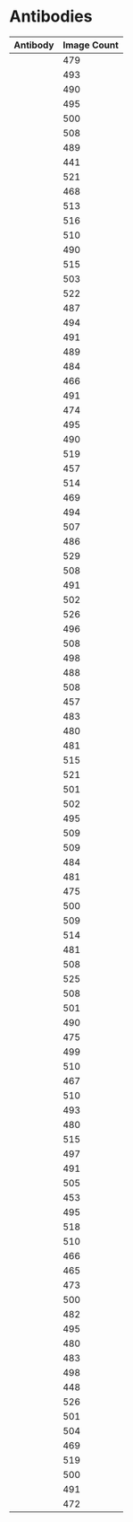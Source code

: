 # Antibodies


    


| Antibody | Image Count |
| -------- | ----------- |
| [](./.html) | 479 |
| [](./.html) | 493 |
| [](./.html) | 490 |
| [](./.html) | 495 |
| [](./.html) | 500 |
| [](./.html) | 508 |
| [](./.html) | 489 |
| [](./.html) | 441 |
| [](./.html) | 521 |
| [](./.html) | 468 |
| [](./.html) | 513 |
| [](./.html) | 516 |
| [](./.html) | 510 |
| [](./.html) | 490 |
| [](./.html) | 515 |
| [](./.html) | 503 |
| [](./.html) | 522 |
| [](./.html) | 487 |
| [](./.html) | 494 |
| [](./.html) | 491 |
| [](./.html) | 489 |
| [](./.html) | 484 |
| [](./.html) | 466 |
| [](./.html) | 491 |
| [](./.html) | 474 |
| [](./.html) | 495 |
| [](./.html) | 490 |
| [](./.html) | 519 |
| [](./.html) | 457 |
| [](./.html) | 514 |
| [](./.html) | 469 |
| [](./.html) | 494 |
| [](./.html) | 507 |
| [](./.html) | 486 |
| [](./.html) | 529 |
| [](./.html) | 508 |
| [](./.html) | 491 |
| [](./.html) | 502 |
| [](./.html) | 526 |
| [](./.html) | 496 |
| [](./.html) | 508 |
| [](./.html) | 498 |
| [](./.html) | 488 |
| [](./.html) | 508 |
| [](./.html) | 457 |
| [](./.html) | 483 |
| [](./.html) | 480 |
| [](./.html) | 481 |
| [](./.html) | 515 |
| [](./.html) | 521 |
| [](./.html) | 501 |
| [](./.html) | 502 |
| [](./.html) | 495 |
| [](./.html) | 509 |
| [](./.html) | 509 |
| [](./.html) | 484 |
| [](./.html) | 481 |
| [](./.html) | 475 |
| [](./.html) | 500 |
| [](./.html) | 509 |
| [](./.html) | 514 |
| [](./.html) | 481 |
| [](./.html) | 508 |
| [](./.html) | 525 |
| [](./.html) | 508 |
| [](./.html) | 501 |
| [](./.html) | 490 |
| [](./.html) | 475 |
| [](./.html) | 499 |
| [](./.html) | 510 |
| [](./.html) | 467 |
| [](./.html) | 510 |
| [](./.html) | 493 |
| [](./.html) | 480 |
| [](./.html) | 515 |
| [](./.html) | 497 |
| [](./.html) | 491 |
| [](./.html) | 505 |
| [](./.html) | 453 |
| [](./.html) | 495 |
| [](./.html) | 518 |
| [](./.html) | 510 |
| [](./.html) | 466 |
| [](./.html) | 465 |
| [](./.html) | 473 |
| [](./.html) | 500 |
| [](./.html) | 482 |
| [](./.html) | 495 |
| [](./.html) | 480 |
| [](./.html) | 483 |
| [](./.html) | 498 |
| [](./.html) | 448 |
| [](./.html) | 526 |
| [](./.html) | 501 |
| [](./.html) | 504 |
| [](./.html) | 469 |
| [](./.html) | 519 |
| [](./.html) | 500 |
| [](./.html) | 491 |
| [](./.html) | 472 |

